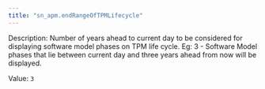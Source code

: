 ```yaml
---
title: "sn_apm.endRangeOfTPMLifecycle"
---
```


Description: Number of years ahead to current day to be considered for displaying software model phases on TPM life cycle.
Eg: 3 - Software Model phases that lie between current day and three years ahead from now will be displayed.

Value: `3`